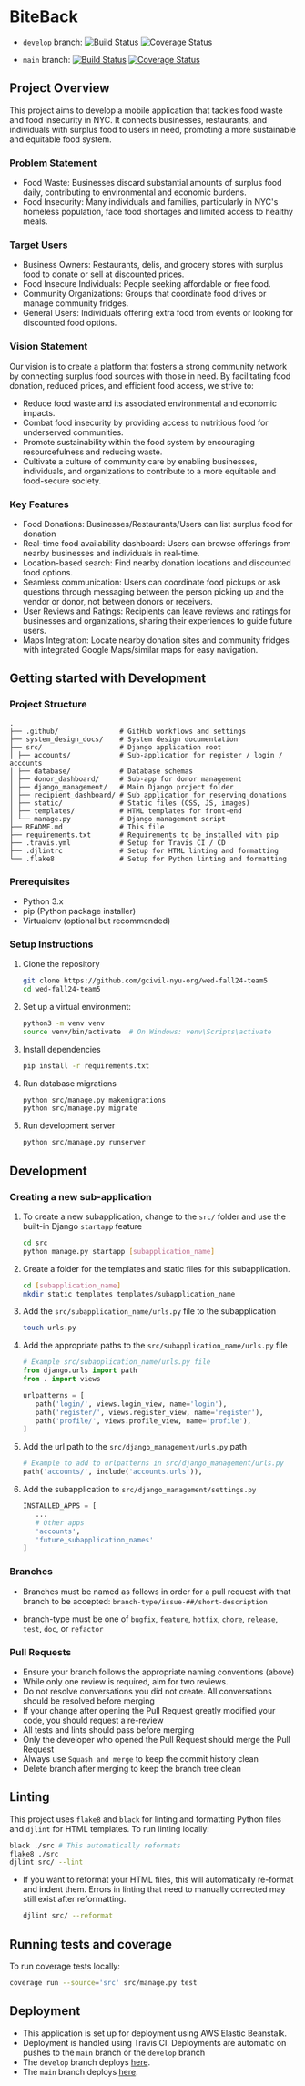# BiteBack

- `develop` branch: [![Build Status](https://app.travis-ci.com/gcivil-nyu-org/wed-fall24-team5.svg?token=MTgnqHfTp8UjvtysZ5vw&branch=develop)](https://app.travis-ci.com/gcivil-nyu-org/wed-fall24-team5?branch=develop)
  [![Coverage Status](https://coveralls.io/repos/github/gcivil-nyu-org/wed-fall24-team5/badge.svg?branch=develop)](https://coveralls.io/github/gcivil-nyu-org/wed-fall24-team5?branch=develop)

- `main` branch: [![Build Status](https://app.travis-ci.com/gcivil-nyu-org/wed-fall24-team5.svg?token=MTgnqHfTp8UjvtysZ5vw&branch=main)](https://app.travis-ci.com/gcivil-nyu-org/wed-fall24-team5?branch=main)
  [![Coverage Status](https://coveralls.io/repos/github/gcivil-nyu-org/wed-fall24-team5/badge.svg?branch=main)](https://coveralls.io/github/gcivil-nyu-org/wed-fall24-team5?branch=main)

## Project Overview

This project aims to develop a mobile application that tackles food waste and food insecurity in NYC. It connects businesses, restaurants, and individuals with surplus food to users in need, promoting a more sustainable and equitable food system.

### Problem Statement

- Food Waste: Businesses discard substantial amounts of surplus food daily, contributing to environmental and economic burdens.
- Food Insecurity: Many individuals and families, particularly in NYC's homeless population, face food shortages and limited access to healthy meals.

### Target Users

- Business Owners: Restaurants, delis, and grocery stores with surplus food to donate or sell at discounted prices.
- Food Insecure Individuals: People seeking affordable or free food.
- Community Organizations: Groups that coordinate food drives or manage community fridges.
- General Users: Individuals offering extra food from events or looking for discounted food options.

### Vision Statement

Our vision is to create a platform that fosters a strong community network by connecting surplus food sources with those in need. By facilitating food donation, reduced prices, and efficient food access, we strive to:

- Reduce food waste and its associated environmental and economic impacts.
- Combat food insecurity by providing access to nutritious food for underserved communities.
- Promote sustainability within the food system by encouraging resourcefulness and reducing waste.
- Cultivate a culture of community care by enabling businesses, individuals, and organizations to contribute to a more equitable and food-secure society.

### Key Features

- Food Donations: Businesses/Restaurants/Users can list surplus food for donation
- Real-time food availability dashboard: Users can browse offerings from nearby businesses and individuals in real-time.
- Location-based search: Find nearby donation locations and discounted food options.
- Seamless communication: Users can coordinate food pickups or ask questions through messaging between the person picking up and the vendor or donor, not between donors or receivers.
- User Reviews and Ratings: Recipients can leave reviews and ratings for businesses and organizations, sharing their experiences to guide future users.
- Maps Integration: Locate nearby donation sites and community fridges with integrated Google Maps/similar maps for easy navigation.

## Getting started with Development

### Project Structure

```
.
├── .github/               # GitHub workflows and settings
├── system_design_docs/    # System design documentation
├── src/                   # Django application root
│ ├── accounts/            # Sub-application for register / login / accounts
│ ├── database/            # Database schemas
│ ├── donor_dashboard/     # Sub-app for donor management
│ ├── django_management/   # Main Django project folder
│ ├── recipient_dashboard/ # Sub application for reserving donations
│ ├── static/              # Static files (CSS, JS, images)
│ ├── templates/           # HTML templates for front-end
│ └── manage.py            # Django management script
├── README.md              # This file
├── requirements.txt       # Requirements to be installed with pip
├── .travis.yml            # Setup for Travis CI / CD
├── .djlintrc              # Setup for HTML linting and formatting
└── .flake8                # Setup for Python linting and formatting
```

### Prerequisites

- Python 3.x
- pip (Python package installer)
- Virtualenv (optional but recommended)

### Setup Instructions

1. Clone the repository

   ```bash
   git clone https://github.com/gcivil-nyu-org/wed-fall24-team5
   cd wed-fall24-team5
   ```

2. Set up a virtual environment:

   ```bash
   python3 -m venv venv
   source venv/bin/activate  # On Windows: venv\Scripts\activate
   ```

3. Install dependencies

   ```bash
   pip install -r requirements.txt
   ```

4. Run database migrations

   ```bash
   python src/manage.py makemigrations
   python src/manage.py migrate
   ```

5. Run development server

   ```bash
   python src/manage.py runserver
   ```

## Development

### Creating a new sub-application

1. To create a new subapplication, change to the `src/` folder and use the built-in Django `startapp` feature

   ```bash
   cd src
   python manage.py startapp [subapplication_name]
   ```

2. Create a folder for the templates and static files for this subapplication.

   ```bash
   cd [subapplication_name]
   mkdir static templates templates/subapplication_name
   ```

3. Add the `src/subapplication_name/urls.py` file to the subapplication

   ```bash
   touch urls.py
   ```

4. Add the appropriate paths to the `src/subapplication_name/urls.py` file

   ```python
   # Example src/subapplication_name/urls.py file
   from django.urls import path
   from . import views

   urlpatterns = [
      path('login/', views.login_view, name='login'),
      path('register/', views.register_view, name='register'),
      path('profile/', views.profile_view, name='profile'),
   ]
   ```

5. Add the url path to the `src/django_management/urls.py` path

   ```python
   # Example to add to urlpatterns in src/django_management/urls.py
   path('accounts/', include('accounts.urls')),
   ```

6. Add the subapplication to `src/django_management/settings.py`

   ```python
   INSTALLED_APPS = [
      ...
      # Other apps
      'accounts',
      'future_subapplication_names'
   ]
   ```

### Branches

- Branches must be named as follows in order for a pull request with that branch to be accepted: `branch-type/issue-##/short-description`

- branch-type must be one of `bugfix`, `feature`, `hotfix`, `chore`, `release`, `test`, `doc`, or `refactor`

### Pull Requests

- Ensure your branch follows the appropriate naming conventions (above)
- While only one review is required, aim for two reviews.
- Do not resolve conversations you did not create. All conversations should be resolved before merging
- If your change after opening the Pull Request greatly modified your code, you should request a re-review
- All tests and lints should pass before merging
- Only the developer who opened the Pull Request should merge the Pull Request
- Always use `Squash and merge` to keep the commit history clean
- Delete branch after merging to keep the branch tree clean

## Linting

This project uses `flake8` and `black` for linting and formatting Python files and `djlint` for HTML templates. To run linting locally:

```bash
black ./src # This automatically reformats
flake8 ./src
djlint src/ --lint
```

- If you want to reformat your HTML files, this will automatically re-format and indent them. Errors in linting that need to manually corrected may still exist after reformatting.
  ```bash
  djlint src/ --reformat
  ```

## Running tests and coverage

To run coverage tests locally:

```bash
coverage run --source='src' src/manage.py test
```

## Deployment

- This application is set up for deployment using AWS Elastic Beanstalk.
- Deployment is handled using Travis CI. Deployments are automatic on pushes to the `main` branch or the `develop` branch
- The `develop` branch deploys [here](fooddonation-dev.com).
- The `main` branch deploys [here](fooddonation-prod.com).

